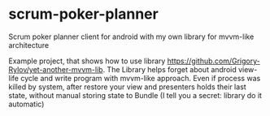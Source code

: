 # scrum-poker-planner
Scrum poker planner client for android with my own library for mvvm-like architecture

Example project, that shows how to use library https://github.com/Grigory-Rylov/yet-another-mvvm-lib.
The Library helps forget about android view-life cycle and write program with mvvm-like approach.
Even if process was killed by system, after restore your view and presenters holds their last state,
without manual storing state to Bundle (I tell you a secret: library do it automatic)
